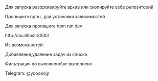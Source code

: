 Для запуска разорхивируйте архив или скопируйте себе репозиторий

Пропишите npm i, для установки зависимостей

Для запуска пропишите npm run dev

http://localhost:3000/

Из возможностей:

Добавление,удаление задач из списка

Фильтрация по выполнено\не выполнено

Telegram: @yooooojy